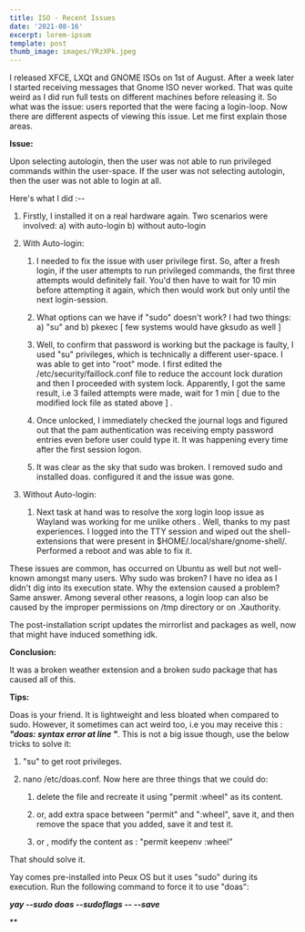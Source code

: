 ```yaml
---
title: ISO - Recent Issues
date: '2021-08-16'
excerpt: lorem-ipsum
template: post
thumb_image: images/YRzXPk.jpeg
---
```

I released XFCE, LXQt and GNOME ISOs on 1st of August. After a week later I started receiving messages that Gnome ISO never worked. That was quite weird as I did run full tests on different machines before releasing it. So what was the issue: users reported that the were facing a login-loop. Now there are different aspects of viewing this issue. Let me first explain those areas.

**Issue:**

Upon selecting autologin, then the user was not able to run privileged commands within the user-space. If the user was not selecting autologin, then the user was not able to login at all.

Here's what I did :--

1.  Firstly, I installed it on a real hardware again. Two scenarios were involved: a) with auto-login b) without auto-login

2.  With Auto-login:

    1.  I needed to fix the issue with user privilege first. So, after a fresh login, if the user attempts to run privileged commands, the first three attempts would definitely fail. You'd then have to wait for 10 min before attempting it again, which then would work but only until the next login-session.

    2.  What options can we have if "sudo" doesn't work? I had two things: a) "su" and b) pkexec \[ few systems would have gksudo as well ]

    3.  Well, to confirm that password is working but the package is faulty, I used "su" privileges, which is technically a different user-space. I was able to get into "root" mode. I first edited the /etc/security/faillock.conf file to reduce the account lock duration and then I proceeded with system lock. Apparently, I got the same result, i.e 3 failed attempts were made, wait for 1 min \[ due to the modified lock file as stated above ] .

    4.  Once unlocked, I immediately checked the journal logs and figured out that the pam authentication was receiving empty password entries even before user could type it. It was happening every time after the first session logon.

    5.  It was clear as the sky that sudo was broken. I removed sudo and installed doas. configured it and the issue was gone.

3.  Without Auto-login:

    1.  Next task at hand was to resolve the xorg login loop issue as Wayland was working for me unlike others . Well, thanks to my past experiences. I logged into the TTY session and wiped out the shell-extensions that were present in $HOME/.local/share/gnome-shell/. Performed a reboot and was able to fix it.

These issues are common, has occurred on Ubuntu as well but not well-known amongst many users. Why sudo was broken? I have no idea as I didn't dig into its execution state. Why the extension caused a problem? Same answer. Among several other reasons, a login loop can also be caused by the improper permissions on /tmp directory or on .Xauthority.

The post-installation script updates the mirrorlist and packages as well, now that might have induced something idk.

**Conclusion:**

It was a broken weather extension and a broken sudo package that has caused all of this.

**Tips:**

Doas is your friend. It is lightweight and less bloated when compared to sudo. However, it sometimes can act weird too, i.e you may receive this : ***"doas: syntax error at line "***.  This is not a big issue though, use the below tricks to solve it:

1.  "su" to get root privileges.

2.  nano /etc/doas.conf. Now here are three things that we could do:

    1.  delete the file and recreate it using "permit :wheel" as its content.

    2.  or, add extra space between "permit" and ":wheel", save it, and then remove the space that you added, save it and test it.

    3.  or , modify the content as : "permit keepenv :wheel"

That should solve it.

Yay comes pre-installed into Peux OS but it uses "sudo" during its execution. Run the following command to force it to use "doas":

***yay --sudo doas --sudoflags -- --save***

\*\*
